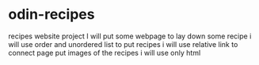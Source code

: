 # odin-recipes
recipes website project
I will put some webpage to lay down some recipe
i will use order and unordered list to put recipes 
i will use relative link to connect page
put images of the recipes 
i will use only html